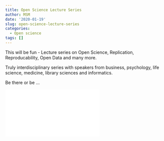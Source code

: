 ```yaml
---
title: Open Science Lecture Series
author: MSM
date: '2020-01-19'
slug: open-science-lecture-series
categories:
  - Open science
tags: []
---
```


This will be fun - Lecture series on Open Science, Replication, Reproducability, Open Data and many more.

Truly interdisciplinary series with speakers from business, psychology, life science, medicine, library sciences and informatics.

Be there or be ...

![](/images/OpenScience2020.pdf)
